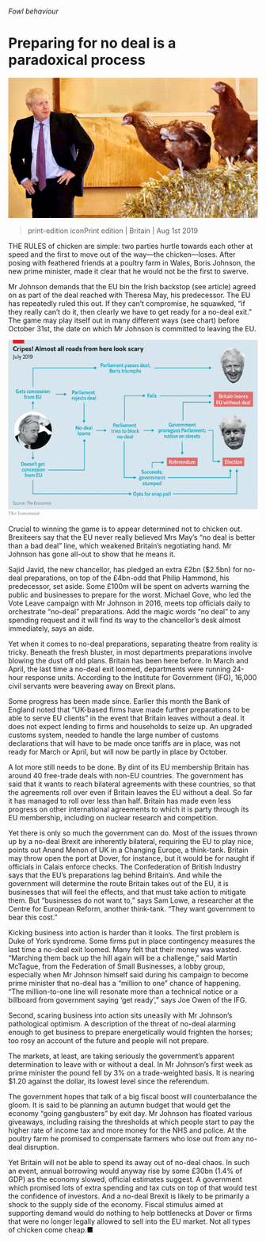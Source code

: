 ###### Fowl behaviour

# Preparing for no deal is a paradoxical process 

![image](images/20190803_BRP002_0.jpg) 

> print-edition iconPrint edition | Britain | Aug 1st 2019 

THE RULES of chicken are simple: two parties hurtle towards each other at speed and the first to move out of the way—the chicken—loses. After posing with feathered friends at a poultry farm in Wales, Boris Johnson, the new prime minister, made it clear that he would not be the first to swerve. 

Mr Johnson demands that the EU bin the Irish backstop (see article) agreed on as part of the deal reached with Theresa May, his predecessor. The EU has repeatedly ruled this out. If they can’t compromise, he squawked, “if they really can’t do it, then clearly we have to get ready for a no-deal exit.” The game may play itself out in many different ways (see chart) before October 31st, the date on which Mr Johnson is committed to leaving the EU. 

![image](images/20190803_BRC906.png) 

Crucial to winning the game is to appear determined not to chicken out. Brexiteers say that the EU never really believed Mrs May’s “no deal is better than a bad deal” line, which weakened Britain’s negotiating hand. Mr Johnson has gone all-out to show that he means it. 

Sajid Javid, the new chancellor, has pledged an extra £2bn ($2.5bn) for no-deal preparations, on top of the £4bn-odd that Philip Hammond, his predecessor, set aside. Some £100m will be spent on adverts warning the public and businesses to prepare for the worst. Michael Gove, who led the Vote Leave campaign with Mr Johnson in 2016, meets top officials daily to orchestrate “no-deal” preparations. Add the magic words “no deal” to any spending request and it will find its way to the chancellor’s desk almost immediately, says an aide. 

Yet when it comes to no-deal preparations, separating theatre from reality is tricky. Beneath the fresh bluster, in most departments preparations involve blowing the dust off old plans. Britain has been here before. In March and April, the last time a no-deal exit loomed, departments were running 24-hour response units. According to the Institute for Government (IFG), 16,000 civil servants were beavering away on Brexit plans. 

Some progress has been made since. Earlier this month the Bank of England noted that “UK-based firms have made further preparations to be able to serve EU clients” in the event that Britain leaves without a deal. It does not expect lending to firms and households to seize up. An upgraded customs system, needed to handle the large number of customs declarations that will have to be made once tariffs are in place, was not ready for March or April, but will now be partly in place by October. 

A lot more still needs to be done. By dint of its EU membership Britain has around 40 free-trade deals with non-EU countries. The government has said that it wants to reach bilateral agreements with these countries, so that the agreements roll over even if Britain leaves the EU without a deal. So far it has managed to roll over less than half. Britain has made even less progress on other international agreements to which it is party through its EU membership, including on nuclear research and competition. 

Yet there is only so much the government can do. Most of the issues thrown up by a no-deal Brexit are inherently bilateral, requiring the EU to play nice, points out Anand Menon of UK in a Changing Europe, a think-tank. Britain may throw open the port at Dover, for instance, but it would be for naught if officials in Calais enforce checks. The Confederation of British Industry says that the EU’s preparations lag behind Britain’s. And while the government will determine the route Britain takes out of the EU, it is businesses that will feel the effects, and that must take action to mitigate them. But “businesses do not want to,” says Sam Lowe, a researcher at the Centre for European Reform, another think-tank. “They want government to bear this cost.” 

Kicking business into action is harder than it looks. The first problem is Duke of York syndrome. Some firms put in place contingency measures the last time a no-deal exit loomed. Many felt that their money was wasted. “Marching them back up the hill again will be a challenge,” said Martin McTague, from the Federation of Small Businesses, a lobby group, especially when Mr Johnson himself said during his campaign to become prime minister that no-deal has a “million to one” chance of happening. “The million-to-one line will resonate more than a technical notice or a billboard from government saying ‘get ready’,” says Joe Owen of the IFG. 

Second, scaring business into action sits uneasily with Mr Johnson’s pathological optimism. A description of the threat of no-deal alarming enough to get business to prepare energetically would frighten the horses; too rosy an account of the future and people will not prepare. 

The markets, at least, are taking seriously the government’s apparent determination to leave with or without a deal. In Mr Johnson’s first week as prime minister the pound fell by 3% on a trade-weighted basis. It is nearing $1.20 against the dollar, its lowest level since the referendum. 

The government hopes that talk of a big fiscal boost will counterbalance the gloom. It is said to be planning an autumn budget that would get the economy “going gangbusters” by exit day. Mr Johnson has floated various giveaways, including raising the thresholds at which people start to pay the higher rate of income tax and more money for the NHS and police. At the poultry farm he promised to compensate farmers who lose out from any no-deal disruption. 

Yet Britain will not be able to spend its away out of no-deal chaos. In such an event, annual borrowing would anyway rise by some £30bn (1.4% of GDP) as the economy slowed, official estimates suggest. A government which promised lots of extra spending and tax cuts on top of that would test the confidence of investors. And a no-deal Brexit is likely to be primarily a shock to the supply side of the economy. Fiscal stimulus aimed at supporting demand would do nothing to help bottlenecks at Dover or firms that were no longer legally allowed to sell into the EU market. Not all types of chicken come cheap.■ 

